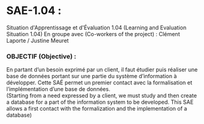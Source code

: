 # SAE-1.04 :
Situation d'Apprentissage et d'Évaluation 1.04 (Learning and Evaluation Situation 1.04) 
En groupe avec (Co-workers of the project) : Clément Laporte / Justine Meuret

### OBJECTIF (Objective) :
En partant d’un besoin exprimé par un client, il faut étudier puis réaliser une base de données portant sur une partie du système d’information à développer. Cette SAÉ permet un premier contact avec la formalisation et l’implémentation d’une base de données. </br>
(Starting from a need expressed by a client, we must study and then create a database for a part of the information system to be developed. This SAE allows a first contact with the formalization and the implementation of a database)
